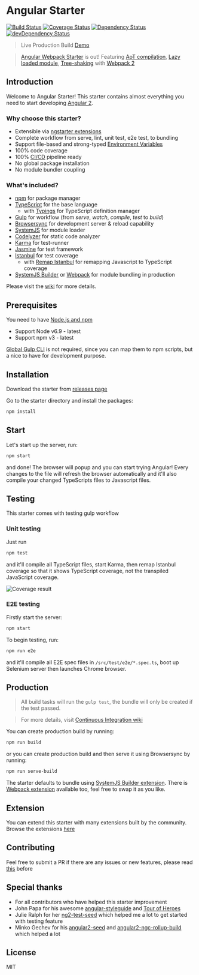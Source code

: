 # Angular Starter

[![Build Status](https://travis-ci.org/antonybudianto/angular-starter.svg?branch=master)](https://travis-ci.org/antonybudianto/angular-starter)
[![Coverage Status](https://coveralls.io/repos/github/antonybudianto/angular-starter/badge.svg?branch=master)](https://coveralls.io/github/antonybudianto/angular-starter?branch=master)
[![Dependency Status](https://david-dm.org/antonybudianto/angular-starter.svg)](https://david-dm.org/antonybudianto/angular-starter)
[![devDependency Status](https://david-dm.org/antonybudianto/angular-starter/dev-status.svg)](https://david-dm.org/antonybudianto/angular-starter#info=devDependencies)

> Live Production Build [Demo](https://antonybudianto.github.io/angular-starter/)

> [Angular Webpack Starter](https://github.com/antonybudianto/angular-webpack-starter) is out! Featuring [AoT compilation](https://angular.io/docs/ts/latest/cookbook/aot-compiler.html), [Lazy loaded module](https://angular.io/docs/ts/latest/api/router/index/Routes-type-alias.html#!#sts=Lazy%20Loading), [Tree-shaking](https://medium.com/@Rich_Harris/tree-shaking-versus-dead-code-elimination-d3765df85c80#.103r6vl29) with [Webpack 2](https://webpack.github.io/docs/roadmap.html#2)

## Introduction
Welcome to Angular Starter!
This starter contains almost everything you need to start developing [Angular 2](https://angular.io/).

### Why choose this starter?
- Extensible via [ngstarter extensions](https://github.com/ngstarter)
- Complete workflow from serve, lint, unit test, e2e test, to bundling
- Support file-based and strong-typed [Environment Variables](https://github.com/antonybudianto/angular-starter/wiki/Environment-Variables)
- 100% code coverage
- 100% [CI/CD](https://github.com/antonybudianto/angular-starter/wiki/Continuous-Integration) pipeline ready
- No global package installation
- No module bundler coupling

### What's included?
* [npm](https://www.npmjs.com/) for package manager
* [TypeScript](http://www.typescriptlang.org/) for the base language
  * with [Typings](https://github.com/typings/typings) for TypeScript definition manager
* [Gulp](http://gulpjs.com/) for workflow (from *serve*, *watch*, *compile*, *test* to *build*)
* [Browsersync](https://www.browsersync.io/) for development server & reload capability
* [SystemJS](https://github.com/systemjs/systemjs) for module loader
* [Codelyzer](https://github.com/mgechev/codelyzer) for static code analyzer
* [Karma](http://karma-runner.github.io/) for test-runner
* [Jasmine](http://jasmine.github.io/) for test framework
* [Istanbul](https://github.com/gotwarlost/istanbul) for test coverage
  * with [Remap Istanbul](https://github.com/SitePen/remap-istanbul) for remapping Javascript to TypeScript coverage
* [SystemJS Builder](https://github.com/systemjs/builder) or [Webpack](https://webpack.github.io/) for module bundling in production

Please visit the [wiki](https://github.com/antonybudianto/angular2-starter/wiki) for more details.

## Prerequisites
You need to have [Node.js and npm](https://nodejs.org/en/)
- Support Node v6.9 - latest
- Support npm v3 - latest

[Global Gulp CLI](https://github.com/gulpjs/gulp/blob/master/docs/getting-started.md) is not required, since you can map them to npm scripts, but a nice to have for development purpose.

## Installation
Download the starter from [releases page](https://github.com/antonybudianto/angular-starter/releases)

Go to the starter directory and install the packages:
```bash
npm install
```

## Start
Let's start up the server, run:
```bash
npm start
```

and done! The browser will popup and you can start trying Angular!
Every changes to the file will refresh the browser automatically
and it'll also compile your changed TypeScripts files to Javascript files.

## Testing
This starter comes with testing gulp workflow

### Unit testing
Just run
```bash
npm test
```
and it'll compile all TypeScript files, start Karma, then remap Istanbul coverage so that it shows TypeScript coverage, not the transpiled JavaScript coverage.

![Coverage result](http://s33.postimg.org/w7m9ckdkf/Screen_Shot_2016_06_04_at_8_15_53_AM.png)

### E2E testing
Firstly start the server:
```bash
npm start
```
To begin testing, run:
```bash
npm run e2e
```
and it'll compile all E2E spec files in `/src/test/e2e/*.spec.ts`, boot up Selenium server then launches Chrome browser.

## Production
> All build tasks will run the `gulp test`, the bundle will only be created if the test passed.

> For more details, visit [Continuous Integration  wiki](https://github.com/antonybudianto/angular-starter/wiki/Continuous-Integration)

You can create production build by running:
```bash
npm run build
```
or you can create production build and then serve it using Browsersync by running:
```bash
npm run serve-build
```
The starter defaults to bundle using [SystemJS Builder extension](https://github.com/ngstarter/systemjs-extension).
There is [Webpack extension](https://github.com/ngstarter/webpack-extension) available too, feel free to swap it as you like.

## Extension
You can extend this starter with many extensions built by the community. Browse the extensions [here](https://github.com/ngstarter)

## Contributing
Feel free to submit a PR if there are any issues or new features, please read [this](https://github.com/antonybudianto/angular-starter/wiki/Contributing) before

## Special thanks
* For all contributors who have helped this starter improvement
* John Papa for his awesome [angular-styleguide](https://github.com/johnpapa/angular-styleguide) and [Tour of Heroes](https://github.com/johnpapa/angular2-tour-of-heroes)
* Julie Ralph for her [ng2-test-seed](https://github.com/juliemr/ng2-test-seed) which helped me a lot to get started with testing feature
* Minko Gechev for his [angular2-seed](https://github.com/mgechev/angular2-seed) and [angular2-ngc-rollup-build](https://github.com/mgechev/angular2-ngc-rollup-build) which helped a lot

## License
MIT
